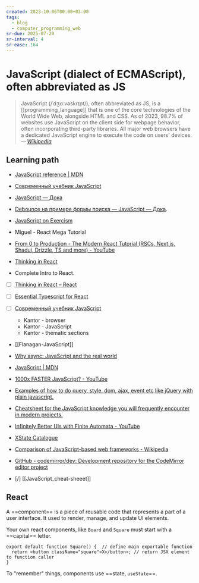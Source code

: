 ```yaml
---
created: 2023-10-06T00:00+03:00
tags:
  - blog
  - computer_programming_web
sr-due: 2025-07-20
sr-interval: 4
sr-ease: 164
---
```


# JavaScript (dialect of ECMAScript), often abbreviated as JS

> JavaScript (/ˈdʒɑːvəskrɪpt/), often abbreviated as JS, is a
> [[programming_language]] that is one of the core technologies of the World
> Wide Web, alongside HTML and CSS. As of 2023, 98.7% of websites use JavaScript
> on the client side for webpage behavior, often incorporating third-party
> libraries. All major web browsers have a dedicated JavaScript engine to
> execute the code on users' devices.\
> — <cite>[Wikipedia](https://en.wikipedia.org/wiki/JavaScript)</cite>

## Learning path

- [JavaScript reference | MDN](https://developer.mozilla.org/en-US/docs/Web/JavaScript/Reference)
- [Современный учебник JavaScript](https://learn.javascript.ru/)
- [JavaScript — Дока](https://doka.guide/js/)
- [Debounce на примере формы поиска — JavaScript — Дока](https://doka.guide/js/debounce/).
- [JavaScript on Exercism](https://exercism.org/tracks/javascript)

- Miguel - React Mega Tutorial
- [From 0 to Production - The Modern React Tutorial (RSCs, Next.js, Shadui, Drizzle, TS and more) - YouTube](https://www.youtube.com/watch?v=d5x0JCZbAJs)
- [Thinking in React](https://react.dev/learn/thinking-in-react)
- Complete Intro to React.
- [ ] [Thinking in React – React]( https://react.dev/learn/thinking-in-react)
- [ ] [Essential Typescript for React](https://www.jacobparis.com/content/react-ts)

- [ ] [Современный учебник JavaScript](https://learn.javascript.ru/)
    - Kantor - browser
    - Kantor - JavaScript
    - Kantor - thematic sections

- [[Flanagan-JavaScript]]
- [Why async: JavaScript and the real world](https://frontarm.com/courses/async-javascript/promises/why-async/)
- [JavaScript | MDN](https://developer.mozilla.org/en-US/docs/Web/JavaScript)
- [1000x FASTER JavaScript? - YouTube](https://www.youtube.com/watch?v=B76gFi43HvM)
- [Examples of how to do query, style, dom, ajax, event etc like jQuery with plain javascript.](https://github.com/camsong/You-Dont-Need-jQuery)
- [Cheatsheet for the JavaScript knowledge you will frequently encounter in modern projects.](https://github.com/mbeaudru/modern-js-cheatsheet)
- [Infinitely Better UIs with Finite Automata - YouTube](https://www.youtube.com/watch?v=VU1NKX6Qkxc)
- [XState Catalogue](https://xstate-catalogue.com/)

- [Comparison of JavaScript-based web frameworks - Wikipedia](https://en.wikipedia.org/wiki/Comparison_of_JavaScript-based_web_frameworks)
- [GitHub - codemirror/dev: Development repository for the CodeMirror editor project](https://github.com/codemirror/dev/)

- [/] [[JavaScript_cheat-sheeet]]

## React

A ==component== is a piece of reusable code that represents a part of a user
interface. It used to render, manage, and update UI elements. <!--SR:!2024-08-31,4,203-->

Your own react components, like `Board` and `Square` must start with a
==capital== letter. <!--SR:!2024-09-03,4,222-->

```tsx
export default function Square() {  // define main exportable function
  return <button className="square">X</button>; // return JSX element to function caller
}
```

To "remember" things, components use ==state, `useState`==. <!--SR:!2024-08-31,4,203-->
